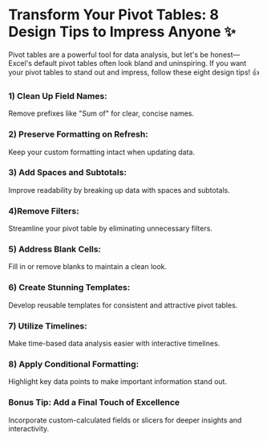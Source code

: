 # **Transform Your Pivot Tables: 8 Design Tips to Impress Anyone** :sparkles:

Pivot tables are a powerful tool for data analysis, but let's be honest—Excel's default pivot tables often look bland and uninspiring. If you want your pivot tables to stand out and impress, follow these eight design tips! :thumbsup:


### 1) Clean Up Field Names: ###
Remove prefixes like "Sum of" for clear, concise names.

### 2) Preserve Formatting on Refresh: 
Keep your custom formatting intact when updating data.

### 3) Add Spaces and Subtotals: 
Improve readability by breaking up data with spaces and subtotals.

### 4)Remove Filters:
Streamline your pivot table by eliminating unnecessary filters.

### 5) Address Blank Cells:
Fill in or remove blanks to maintain a clean look.

### 6) Create Stunning Templates:
Develop reusable templates for consistent and attractive pivot tables.

### 7) Utilize Timelines:
Make time-based data analysis easier with interactive timelines.

### 8) Apply Conditional Formatting: 
Highlight key data points to make important information stand out.

### Bonus Tip: Add a Final Touch of Excellence

Incorporate custom-calculated fields or slicers for deeper insights and interactivity.
